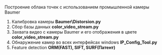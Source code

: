 Построение облака точек с использованием промышленной камеры Baumer 
1. Калибровка камеры **Baumer\Distorsion.py**
2. Сбор базы данных **color_video_stream.py**
3. Захвата видео с камеры Baumer и его отображения в цвете **color_video_stream.py**
4. Обнаружение камер во всех интерфейсах windows **IP_Config_Tool.py**
5. Feature detection **ORM(FAST), SIFT, SURF(Патент)**

